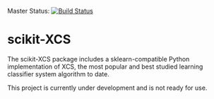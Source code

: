 Master Status: [![Build Status](https://travis-ci.com/UrbsLab/scikit-xCS.svg?branch=master)](https://travis-ci.com/UrbsLab/scikit-XCS)

# scikit-XCS

The scikit-XCS package includes a sklearn-compatible Python implementation of XCS, the most popular and best studied learning classifier system algorithm to date.

This project is currently under development and is not ready for use. 
